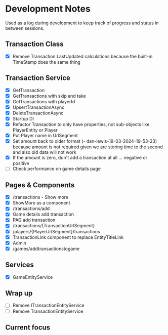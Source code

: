 # Development Notes

Used as a log during development to keep track of progress and status in between sessions.

## Transaction Class
- [x] Remove Transaction.LastUpdated calculations because the built-in TimeStamp does the same thing

## Transaction Service
- [x] GetTransaction
- [x] GetTransactions with skip and take
- [x] GetTransactions with playerId
- [x] UpsertTransactionAsync
- [x] DeleteTransactionAsync
- [x] Startup DI
- [x] Refactor Transaction to only have properties, not sub-objects like PlayerEntity or Player
- [x] Put Player name in UrlSegment
- [x] Set amount back to older format (<playerurl>-<dateTime> dan-lewis-19-03-2024-19-53-23) because amount is not required given we are storing time to the second and also old data will not work
- [x] If the amount is zero, don't add a transaction at all ... negative or positive
- [ ] Check performance on game details page

## Pages & Components
- [x] /transactions - Show more
- [x] ShowMore as a component
- [x] /transactions/add
- [x] Game details add transaction
- [x] PAG add transaction
- [x] /transactions/{TransactionUrlSegment}
- [x] /players/{PlayerUrlSegment}/transactions
- [x] TransactionLink component to replace EntityTitleLink
- [x] Admin
- [x] /games/addtransactionstogame

## Services
- [x] GameEntityService

## Wrap up
- [ ] Remove ITransactionEntityService
- [ ] Remove TransactionEntityService

## Current focus
